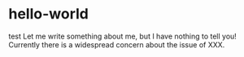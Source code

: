 # hello-world
test
Let me write something about me, but I have nothing to tell you!
Currently there is a widespread concern about the issue of XXX.
